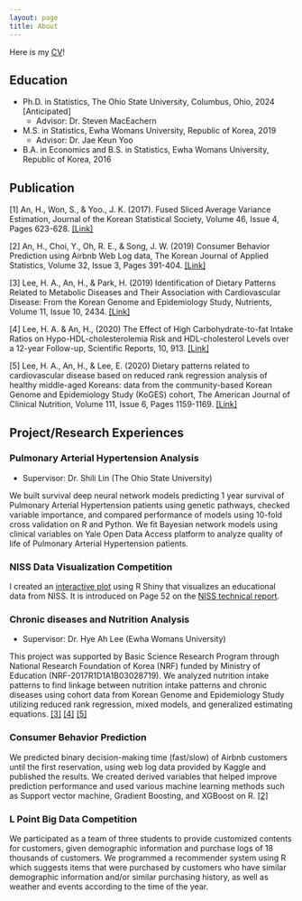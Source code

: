 ```yaml
---
layout: page
title: About
---
```


Here is my [CV](files/HyoinAn_OSU_CV.pdf)!

## Education

* Ph.D. in Statistics, The Ohio State University, Columbus, Ohio, 2024 [Anticipated]
  - Advisor: Dr. Steven MacEachern
* M.S. in Statistics, Ewha Womans University, Republic of Korea, 2019
  - Advisor: Dr. Jae Keun Yoo
* B.A. in Economics and B.S. in Statistics, Ewha Womans University, Republic of Korea, 2016

## Publication

[1] An, H., Won, S., & Yoo., J. K. (2017). Fused Sliced Average Variance Estimation, Journal of the Korean
Statistical Society, Volume 46, Issue 4, Pages 623-628. [[Link]](https://www.sciencedirect.com/science/article/pii/S1226319217300431?casa_token=T_W-lytb9rUAAAAA:XL5YiRclZCQDhwtVAom-GGIyoSz9nR7pstAsVGQcBjsz0IK94cFpyvyob6vuK4-XgSEYh9Jk79Y)

[2] An, H., Choi, Y., Oh, R. E., & Song, J. W. (2019) Consumer Behavior Prediction using Airbnb Web Log data, The Korean Journal of Applied Statistics, Volume 32, Issue 3, Pages 391-404. [[Link]](https://www.koreascience.or.kr/article/JAKO201919341608325.page)

[3] Lee, H. A., An, H., & Park, H. (2019) Identification of Dietary Patterns Related to Metabolic Diseases and Their Association with Cardiovascular Disease: From the Korean Genome and Epidemiology Study, Nutrients, Volume 11, Issue 10, 2434. [[Link]](https://www.mdpi.com/2072-6643/11/10/2434)

[4] Lee, H. A. & An, H., (2020) The Effect of High Carbohydrate-to-fat Intake Ratios on Hypo-HDL-cholesterolemia Risk and HDL-cholesterol Levels over a 12-year Follow-up, Scientific Reports, 10, 913. [[Link]](https://www.nature.com/articles/s41598-020-57931-w)

[5] Lee, H. A., An, H., & Lee, E. (2020) Dietary patterns related to cardiovascular disease based on reduced rank regression analysis of healthy middle-aged Koreans: data from the community-based Korean Genome and Epidemiology Study (KoGES) cohort, The American Journal of Clinical Nutrition, Volume 111, Issue 6, Pages 1159-1169. [[Link]](https://academic.oup.com/ajcn/article/111/6/1159/5825658?login=true)


## Project/Research Experiences

### Pulmonary Arterial Hypertension Analysis
- Supervisor: Dr. Shili Lin (The Ohio State University)

We built survival deep neural network models predicting 1 year survival of Pulmonary Arterial Hypertension patients using genetic pathways, checked variable importance, and compared performance of models using 10-fold cross validation on R and Python. 
We fit Bayesian network models using clinical variables on Yale Open Data Access platform to analyze quality of life of Pulmonary Arterial Hypertension patients.

### NISS Data Visualization Competition

I created an [interactive plot](https://hyoinan.shinyapps.io/NISS_0104/) using R Shiny that visualizes an educational data from NISS. 
It is introduced on Page 52 on the [NISS technical report](https://www.niss.org/sites/default/files/Innovative%20Visualization%20Panel%20-%20Final%20Report.pdf).

### Chronic diseases and Nutrition Analysis
- Supervisor: Dr. Hye Ah Lee (Ewha Womans University)

This project was supported by Basic Science Research Program through National Research Foundation of Korea (NRF) funded by Ministry of Education (NRF-2017R1D1A1B03028719).
We analyzed nutrition intake patterns to find linkage between nutrition intake patterns and chronic diseases using cohort data from Korean Genome and Epidemiology Study utilizing reduced rank regression, mixed models, and generalized estimating equations. [[3]](https://www.mdpi.com/2072-6643/11/10/2434) [[4]](https://www.nature.com/articles/s41598-020-57931-w) [[5]](https://academic.oup.com/ajcn/article/111/6/1159/5825658?login=true)

### Consumer Behavior Prediction 

We predicted binary decision-making time (fast/slow) of Airbnb customers until the first reservation, using web log data provided by Kaggle and published the results. 
We created derived variables that helped improve prediction performance and used various machine learning methods such as Support vector machine, Gradient Boosting, and XGBoost on R. [[2]](https://www.koreascience.or.kr/article/JAKO201919341608325.page)

### L Point Big Data Competition

We participated as a team of three students to provide customized contents for customers, given demographic information and purchase logs of 18 thousands of customers. 
We programmed a recommender system using R which suggests items that were purchased by customers who have similar demographic information and/or similar purchasing history, as well as weather and events according to the time of the year. 


